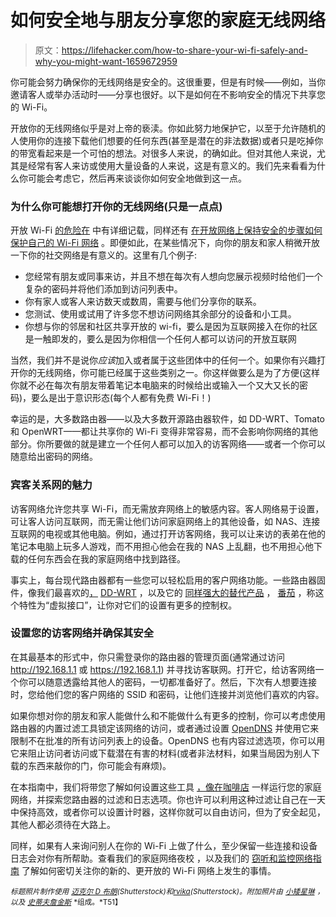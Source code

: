 # 如何安全地与朋友分享您的家庭无线网络

> 原文：<https://lifehacker.com/how-to-share-your-wi-fi-safely-and-why-you-might-want-1659672959>

你可能会努力确保你的无线网络是安全的。这很重要，但是有时候——例如，当你邀请客人或举办活动时——分享也很好。以下是如何在不影响安全的情况下共享您的 Wi-Fi。



开放你的无线网络似乎是对上帝的亵渎。你如此努力地保护它，以至于允许随机的人使用你的连接下载他们想要的任何东西(甚至是潜在的非法数据)或者只是吃掉你的带宽看起来是一个可怕的想法。对很多人来说，的确如此。但对其他人来说，尤其是经常有客人来访或使用大量设备的人来说，这是有意义的。我们先来看看为什么你可能会考虑它，然后再来谈谈你如何安全地做到这一点。

### 为什么你可能想打开你的无线网络(只是一点点)

开放 Wi-Fi [的危险在](http://lifehacker.com/do-i-really-need-to-worry-about-security-when-i-m-using-5906233#_ga=2.48567653.2136378967.1534789047-1757745059.1526574237) 中有详细记载，同样还有 [在开放网络上保持安全的步骤](http://lifehacker.com/how-to-stay-safe-on-public-wi-fi-networks-5576927#_ga=2.48567653.2136378967.1534789047-1757745059.1526574237)[如何保护自己的 Wi-Fi 网络](http://lifehacker.com/the-most-important-security-settings-to-change-on-your-1573958554#_ga=2.48567653.2136378967.1534789047-1757745059.1526574237) 。即便如此，在某些情况下，向你的朋友和家人稍微开放一下你的社交网络是有意义的。这里有几个例子:

*   您经常有朋友或同事来访，并且不想在每次有人想向您展示视频时给他们一个复杂的密码并将他们添加到访问列表中。
*   你有家人或客人来访数天或数周，需要与他们分享你的联系。
*   您测试、使用或试用了许多您不想访问网络其余部分的设备和小工具。
*   你想与你的邻居和社区共享开放的 wi-fi，要么是因为互联网接入在你的社区是一触即发的，要么是因为你相信一个任何人都可以访问的开放互联网

当然，我们并不是说你*应该*加入或者属于这些团体中的任何一个。如果你有兴趣打开你的无线网络，你可能已经属于这些类别之一。你这样做要么是为了方便(这样你就不必在每次有朋友带着笔记本电脑来的时候给出或输入一个又大又长的密码)，要么是出于意识形态(每个人都有免费 Wi-Fi！)

幸运的是，大多数路由器——以及大多数开源路由器软件，如 DD-WRT、Tomato 和 OpenWRT——都让共享你的 Wi-Fi 变得非常容易，而不会影响你网络的其他部分。你所要做的就是建立一个任何人都可以加入的访客网络——或者一个你可以随意给出密码的网络。

### 宾客关系网的魅力

访客网络允许您共享 Wi-Fi，而无需放弃网络上的敏感内容。客人网络易于设置，可让客人访问互联网，而无需让他们访问家庭网络上的其他设备，如 NAS、连接互联网的电视或其他电脑。例如，通过打开访客网络，我可以让来访的表弟在他的笔记本电脑上玩多人游戏，而不用担心他会在我的 NAS 上乱翻，也不用担心他下载的任何东西会在我的家庭网络中找到路径。

事实上，每台现代路由器都有一些您可以轻松启用的客户网络功能。一些路由器固件，像我们最喜欢的[，](http://lifehacker.com/how-to-supercharge-your-router-with-dd-wrt-508138224#_ga=2.249590085.2136378967.1534789047-1757745059.1526574237) [DD-WRT](http://www.dd-wrt.com/site/index) ，以及它的 [同样强大的替代产品](http://lifehacker.com/turn-your-60-router-into-a-user-friendly-super-router-344765#_ga=2.249590085.2136378967.1534789047-1757745059.1526574237) ， [番茄](http://www.polarcloud.com/tomato) ，称这个特性为“虚拟接口”，让你对它们的设置有更多的控制权。

### 设置您的访客网络并确保其安全

在其最基本的形式中，你只需登录你的路由器的管理页面(通常通过访问 http://192.168.1.1 或 https://192.168.1.1) 并寻找访客联网。打开它，给访客网络一个你可以随意透露给其他人的密码，一切都准备好了。然后，下次有人想要连接时，您给他们您的客户网络的 SSID 和密码，让他们连接并浏览他们喜欢的内容。

如果你想对你的朋友和家人能做什么和不能做什么有更多的控制，你可以考虑使用路由器的内置过滤工具锁定该网络的访问，或者通过设置 [OpenDNS](https://www.opendns.com/) 并使用它来限制不在批准的所有访问列表上的设备。OpenDNS 也有内容过滤选项，你可以用它来阻止访问者访问或下载潜在有害的材料(或者非法材料，如果当局因为别人下载的东西来敲你的门，你可能会有麻烦)。

在本指南中，我们将带您了解如何设置这些工具 [，像在咖啡店](http://lifehacker.com/run-your-home-network-like-a-coffee-shop-for-easier-gue-5791208#_ga=2.245341766.2136378967.1534789047-1757745059.1526574237) 一样运行您的家庭网络，并探索您路由器的过滤和日志选项。你也许可以利用这种过滤让自己在一天中保持高效，或者你可以设置计时器，这样你就可以自由访问，但为了安全起见，其他人都必须待在大路上。

同样，如果有人来询问别人在你的 Wi-Fi 上做了什么，至少保留一些连接和设备日志会对你有所帮助。查看我们的家庭网络夜校 ，以及我们的 [窃听和监控网络指南](http://lifehacker.com/how-to-tap-your-network-and-see-everything-that-happens-1649292940#_ga=2.245341766.2136378967.1534789047-1757745059.1526574237) 了解如何密切关注你的新的、更开放的 Wi-Fi 网络上发生的事情。

<small>*标题照片制作使用*</small> [<small>*迈克尔 D 布朗*</small>](http://www.shutterstock.com/pic.mhtml?id=15426607&src=id)<small>*(Shutterstock)和*</small>[<small>*rvika*</small>](http://www.shutterstock.com/pic.mhtml?id=109550195&src=id)<small>*(Shutterstock)。附加照片由*</small> [<small>*小矮星琳*</small>](https://www.flickr.com/photos/superfem/842710939) <small>*，以及*</small> [<small>*史蒂夫詹金斯*</small>](http://www.stevejenkins.com/blog/2014/09/is-dd-wrt-vulnerable-to-the-shellshock-bash-bug/) <small>*组成。*T51】</small>